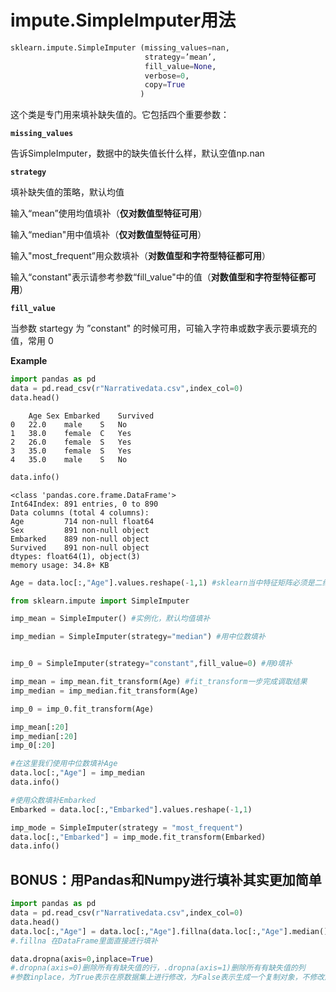 # impute.SimpleImputer用法

```python
sklearn.impute.SimpleImputer (missing_values=nan, 
                              strategy=’mean’, 
                              fill_value=None, 
                              verbose=0,
                              copy=True
                             )
```

这个类是专门用来填补缺失值的。它包括四个重要参数：  

**`missing_values`** 

告诉SimpleImputer，数据中的缺失值长什么样，默认空值np.nan

**`strategy`** 

填补缺失值的策略，默认均值

输入“mean”使用均值填补（**仅对数值型特征可用**）

输入“median"用中值填补（**仅对数值型特征可用**）

输入"most_frequent”用众数填补（**对数值型和字符型特征都可用**）

输入“constant"表示请参考参数“fill_value"中的值（**对数值型和字符型特征都可用**）

**`fill_value`** 

当参数 startegy 为 ”constant" 的时候可用，可输入字符串或数字表示要填充的值，常用 0





**Example**

```python
import pandas as pd
data = pd.read_csv(r"Narrativedata.csv",index_col=0)
data.head()
```

```
	Age	Sex	Embarked	Survived
0	22.0	male	S	No
1	38.0	female	C	Yes
2	26.0	female	S	Yes
3	35.0	female	S	Yes
4	35.0	male	S	No
```

```python
data.info()
```

```
<class 'pandas.core.frame.DataFrame'>
Int64Index: 891 entries, 0 to 890
Data columns (total 4 columns):
Age         714 non-null float64
Sex         891 non-null object
Embarked    889 non-null object
Survived    891 non-null object
dtypes: float64(1), object(3)
memory usage: 34.8+ KB
```

```python
Age = data.loc[:,"Age"].values.reshape(-1,1) #sklearn当中特征矩阵必须是二维

from sklearn.impute import SimpleImputer

imp_mean = SimpleImputer() #实例化，默认均值填补

imp_median = SimpleImputer(strategy="median") #用中位数填补


imp_0 = SimpleImputer(strategy="constant",fill_value=0) #用0填补

imp_mean = imp_mean.fit_transform(Age) #fit_transform一步完成调取结果
imp_median = imp_median.fit_transform(Age)

imp_0 = imp_0.fit_transform(Age)

imp_mean[:20]
imp_median[:20]
imp_0[:20]

#在这里我们使用中位数填补Age
data.loc[:,"Age"] = imp_median
data.info()

#使用众数填补Embarked
Embarked = data.loc[:,"Embarked"].values.reshape(-1,1)

imp_mode = SimpleImputer(strategy = "most_frequent")
data.loc[:,"Embarked"] = imp_mode.fit_transform(Embarked)
data.info()
```



## BONUS：用Pandas和Numpy进行填补其实更加简单  

```python
import pandas as pd
data = pd.read_csv(r"Narrativedata.csv",index_col=0)
data.head()
data.loc[:,"Age"] = data.loc[:,"Age"].fillna(data.loc[:,"Age"].median())
#.fillna 在DataFrame里面直接进行填补

data.dropna(axis=0,inplace=True)
#.dropna(axis=0)删除所有有缺失值的行，.dropna(axis=1)删除所有有缺失值的列
#参数inplace，为True表示在原数据集上进行修改，为False表示生成一个复制对象，不修改原数据，默认False
```

